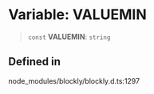 # Variable: VALUEMIN

> `const` **VALUEMIN**: `string`

## Defined in

node_modules/blockly/blockly.d.ts:1297
